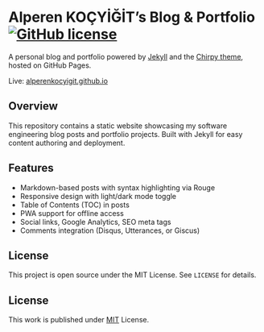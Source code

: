 # Alperen KOÇYİĞİT’s Blog & Portfolio [![GitHub license](https://img.shields.io/github/license/cotes2020/chirpy-starter.svg?color=blue)][mit]

A personal blog and portfolio powered by [Jekyll](https://jekyllrb.com/) and the [Chirpy theme](https://github.com/cotes2020/jekyll-theme-chirpy), hosted on GitHub Pages.

Live: [alperenkocyigit.github.io](alperenkocyigit.github.io)

## Overview

This repository contains a static website showcasing my software engineering blog posts and portfolio projects. Built with Jekyll for easy content authoring and deployment.

## Features

- Markdown-based posts with syntax highlighting via Rouge  
- Responsive design with light/dark mode toggle  
- Table of Contents (TOC) in posts  
- PWA support for offline access  
- Social links, Google Analytics, SEO meta tags  
- Comments integration (Disqus, Utterances, or Giscus)  

## License

This project is open source under the MIT License. See `LICENSE` for details.


## License

This work is published under [MIT][mit] License.

[gem]: https://rubygems.org/gems/jekyll-theme-chirpy
[chirpy]: https://github.com/cotes2020/jekyll-theme-chirpy/
[use-template]: https://github.com/cotes2020/chirpy-starter/generate
[CD]: https://en.wikipedia.org/wiki/Continuous_deployment
[mit]: https://github.com/cotes2020/chirpy-starter/blob/master/LICENSE
